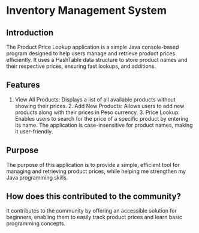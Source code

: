 # Inventory Management System
## Introduction
  The Product Price Lookup application is a simple Java console-based program designed to help users manage and retrieve product prices efficiently. 
  It uses a HashTable data structure to store product names and their respective prices, ensuring fast lookups, and additions.




## Features
  1. View All Products: Displays a list of all available products without showing their prices.
 	2. Add New Products: Allows users to add new products along with their prices in Peso currency.
 	3. Price Lookup: Enables users to search for the price of a specific product by entering its name. The application is case-insensitive for product names, making it user-friendly.

## Purpose
  The purpose of this application is to provide a simple, efficient tool for managing and retrieving product prices, while helping me strengthen my Java programming skills.

## How does this contributed to the community?
  It contributes to the community by offering an accessible solution for beginners, enabling them to easily track product prices and learn basic programming concepts.

